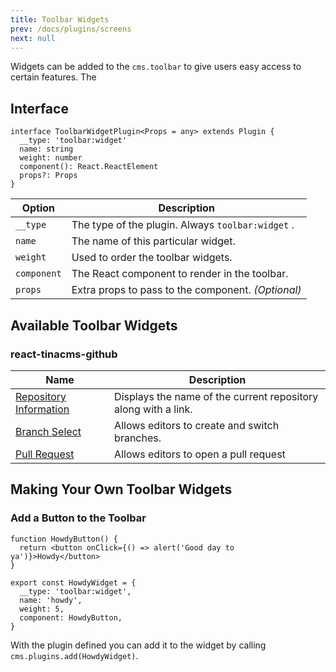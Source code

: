 ```yaml
---
title: Toolbar Widgets
prev: /docs/plugins/screens
next: null
---
```


Widgets can be added to the `cms.toolbar` to give users easy access to certain features. The

## Interface

```tsx
interface ToolbarWidgetPlugin<Props = any> extends Plugin {
  __type: 'toolbar:widget'
  name: string
  weight: number
  component(): React.ReactElement
  props?: Props
}
```

| Option      | Description                                        |
| ----------- | -------------------------------------------------- |
| `__type`    | The type of the plugin. Always `toolbar:widget` .  |
| `name`      | The name of this particular widget.                |
| `weight`    | Used to order the toolbar widgets.                 |
| `component` | The React component to render in the toolbar.      |
| `props`     | Extra props to pass to the component. _(Optional)_ |

## Available Toolbar Widgets

### react-tinacms-github

| Name                                                                                                                                          | Description                                                    |
| --------------------------------------------------------------------------------------------------------------------------------------------- | -------------------------------------------------------------- |
| [Repository Information](https://github.com/tinacms/tinacms/blob/master/packages/react-tinacms-github/src/toolbar-plugins/RepoInfoPlugin.tsx) | Displays the name of the current repository along with a link. |
| [Branch Select](https://github.com/tinacms/tinacms/blob/master/packages/react-tinacms-github/src/toolbar-plugins/BranchSwitcherPlugin.tsx)    | Allows editors to create and switch branches.                  |
| [Pull Request](https://github.com/tinacms/tinacms/blob/master/packages/react-tinacms-github/src/toolbar-plugins/pull-request/PRPlugin.tsx)    | Allows editors to open a pull request                          |

## Making Your Own Toolbar Widgets

### Add a Button to the Toolbar

```tsx
function HowdyButton() {
  return <button onClick={() => alert('Good day to ya')}>Howdy</button>
}

export const HowdyWidget = {
  __type: 'toolbar:widget',
  name: 'howdy',
  weight: 5,
  component: HowdyButton,
}
```

With the plugin defined you can add it to the widget by calling `cms.plugins.add(HowdyWidget)`.
